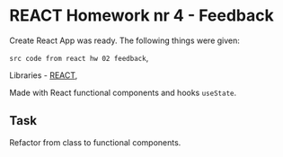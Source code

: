 # REACT Homework nr 4 - Feedback

Create React App was ready. The following things were given:

`src code from react hw 02 feedback`, 

Libraries - [REACT](https://pl.react.dev/),

Made with React functional components and hooks `useState`.

## Task

Refactor from class to functional components.
